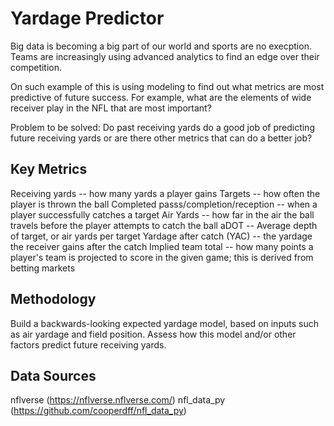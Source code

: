 <h1>Yardage Predictor</h1>

Big data is becoming a big part of our world and sports are no execption. Teams are increasingly using advanced analytics to find an edge over their competition.

On such example of this is using modeling to find out what metrics are most predictive of future success. For example, what are the elements of wide receiver play in the NFL that are most important?

Problem to be solved: Do past receiving yards do a good job of predicting future receiving yards or are there other metrics that can do a better job?

<h2>Key Metrics</h2>

Receiving yards -- how many yards a player gains
Targets -- how often the player is thrown the ball
Completed passs/completion/reception -- when a player successfully catches a target
Air Yards -- how far in the air the ball travels before the player attempts to catch the ball
aDOT -- Average depth of target, or air yards per target
Yardage after catch (YAC) -- the yardage the receiver gains after the catch
Implied team total -- how many points a player's team is projected to score in the given game; this is derived from betting markets


<h2>Methodology</h2>

Build a backwards-looking expected yardage model, based on inputs such as air yardage and field position.
Assess how this model and/or other factors predict future receiving yards.


<h2>Data Sources</h2>

nflverse (https://nflverse.nflverse.com/)
nfl_data_py (https://github.com/cooperdff/nfl_data_py)
